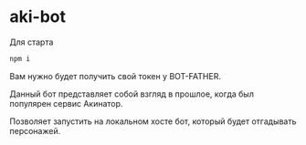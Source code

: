 # aki-bot

Для старта 

```sh
npm i
```
Вам нужно будет получить свой токен у BOT-FATHER.

Данный бот представляет собой взгляд в прошлое, когда был популярен сервис Акинатор. 

Позволяет запустить на локальном хосте бот, который будет отгадывать персонажей. 
